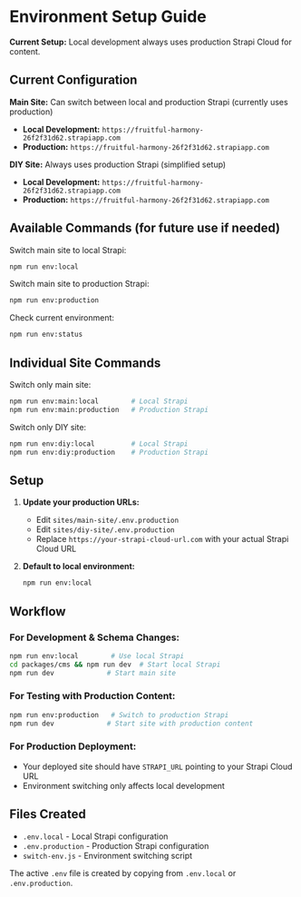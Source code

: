 # Environment Setup Guide

**Current Setup:** Local development always uses production Strapi Cloud for content.

## Current Configuration

**Main Site:** Can switch between local and production Strapi (currently uses production)
- **Local Development:** `https://fruitful-harmony-26f2f31d62.strapiapp.com` 
- **Production:** `https://fruitful-harmony-26f2f31d62.strapiapp.com`

**DIY Site:** Always uses production Strapi (simplified setup)
- **Local Development:** `https://fruitful-harmony-26f2f31d62.strapiapp.com`
- **Production:** `https://fruitful-harmony-26f2f31d62.strapiapp.com`

## Available Commands (for future use if needed)

Switch main site to local Strapi:
```bash
npm run env:local
```

Switch main site to production Strapi:
```bash
npm run env:production
```

Check current environment:
```bash
npm run env:status
```

## Individual Site Commands

Switch only main site:
```bash
npm run env:main:local        # Local Strapi
npm run env:main:production   # Production Strapi
```

Switch only DIY site:
```bash
npm run env:diy:local         # Local Strapi
npm run env:diy:production    # Production Strapi
```

## Setup

1. **Update your production URLs:**
   - Edit `sites/main-site/.env.production`
   - Edit `sites/diy-site/.env.production` 
   - Replace `https://your-strapi-cloud-url.com` with your actual Strapi Cloud URL

2. **Default to local environment:**
   ```bash
   npm run env:local
   ```

## Workflow

### For Development & Schema Changes:
```bash
npm run env:local        # Use local Strapi
cd packages/cms && npm run dev  # Start local Strapi
npm run dev             # Start main site
```

### For Testing with Production Content:
```bash
npm run env:production   # Switch to production Strapi
npm run dev             # Start site with production content
```

### For Production Deployment:
- Your deployed site should have `STRAPI_URL` pointing to your Strapi Cloud URL
- Environment switching only affects local development

## Files Created

- `.env.local` - Local Strapi configuration
- `.env.production` - Production Strapi configuration  
- `switch-env.js` - Environment switching script

The active `.env` file is created by copying from `.env.local` or `.env.production`.